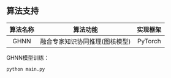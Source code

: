 ## 算法支持
| 算法名称 |       算法功能       | 实现框架 |
|:----:|:----------------:| :------: |
| GHNN | 融合专家知识协同推理(图核模型) | PyTorch  |


GHNN模型训练：
```python
python main.py
```